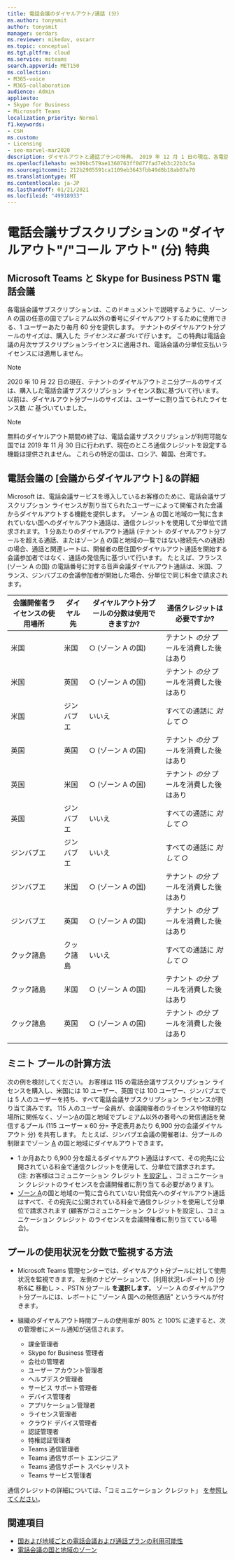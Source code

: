```yaml
---
title: 電話会議のダイヤルアウト/通話 (分)
ms.author: tonysmit
author: tonysmit
manager: serdars
ms.reviewer: mikedav, oscarr
ms.topic: conceptual
ms.tgt.pltfrm: cloud
ms.service: msteams
search.appverid: MET150
ms.collection:
- M365-voice
- M365-collaboration
audience: Admin
appliesto:
- Skype for Business
- Microsoft Teams
localization_priority: Normal
f1.keywords:
- CSH
ms.custom:
- Licensing
- seo-marvel-mar2020
description: ダイヤルアウトと通話プランの特典。 2019 年 12 月 1 日の現在、各電話会議サブスクリプションは、ゾーン A の国に対して月 60 分のユーザーごとに提供されます。
ms.openlocfilehash: ee309bc579ae1360763ff0d77fad7eb3c22b3c5a
ms.sourcegitcommit: 212b2985591ca1109eb3643fbb49d8b18ab07a70
ms.translationtype: MT
ms.contentlocale: ja-JP
ms.lasthandoff: 01/21/2021
ms.locfileid: "49918933"
---
```

# <a name="audio-conferencing-subscription-dial-outcall-me-at-minutes-benefit"></a>電話会議サブスクリプションの "ダイヤルアウト"/"コール アウト" (分) 特典

## <a name="microsoft-teams-and-skype-for-business-pstn-audio-conferencing"></a>Microsoft Teams と Skype for Business PSTN 電話会議

各電話会議サブスクリプションは、このドキュメントで説明するように、ゾーン A の国の任意の国でプレミアム以外の番号にダイヤルアウトするために使用できる、1 ユーザーあたり毎月 60 分を提供します。 テナントのダイヤルアウト分プールのサイズは、購入した *ライセンスに基づいて行* います。 この特典は電話会議の月次サブスクリプションライセンスに適用され、電話会議の分単位支払いライセンスには適用しません。 

> [!NOTE]
> 2020 年 10 月 22 日の現在、テナントのダイヤルアウトミニ分プールのサイズは、購入した電話会議サブスクリプション ライセンス数に基づいて行います。 以前は、ダイヤルアウト分プールのサイズは、ユーザーに割り当てられたライセンス数 *に* 基づいていました。


> [!NOTE]
> 無料のダイヤルアウト[](complimentary-dial-out-period.md)期間の終了は、電話会議サブスクリプションが利用可能な国では 2019 年 11 月 30 日に行われず、現在のところ通信クレジットを設定する機能は提供されません。 これらの特定の国は、ロシア、韓国、台湾です。

## <a name="audio-conferencing-dial-out-from-a-meeting--call-me-at-details"></a>電話会議の [会議からダイヤルアウト] &の詳細

Microsoft は、電話会議サービスを導入しているお客様のために、電話会議サブスクリプション ライセンスが割り当てられたユーザーによって開催された会議からダイヤルアウトする機能を提供します。 ゾーン [A](audio-conferencing-zones.md) の国と地域の一覧に含まれていない国へのダイヤルアウト通話は、通信クレジットを使用して分単位で請求されます。 1 分あたりのダイヤルアウト通話 (テナント のダイヤルアウト分プールを超える通話、またはゾーン [A](audio-conferencing-zones.md) の国と地域の一覧ではない接続先への通話) の場合、通話と関連レートは、開催者の居住国やダイヤルアウト通話を開始する会議参加者ではなく、通話の発信先に基づいて行います。 たとえば、フランス (ゾーン A の国) の電話番号に対する音声会議ダイヤルアウト通話は、米国、フランス、ジンバブエの会議参加者が開始した場合、分単位で同じ料金で請求されます。 


|会議開催者ライセンスの使用場所 |ダイヤル先 |ダイヤルアウト分プールの分数は使用できますか?|通信クレジットは必要ですか?|
|---------|---------|---------|---------|
|米国 |米国 |○ (ゾーン A の国) |テナント *の分* プールを消費した後はあり         |
|米国 |英国|○ (ゾーン A の国) |  テナント *の分* プールを消費した後はあり       |
|米国     |ジンバブエ|    いいえ     |     すべての通話に *対して ○*    |
|英国     |英国|○ (ゾーン A の国) |  テナント *の分* プールを消費した後はあり       |
|英国     |米国 |○ (ゾーン A の国) |  テナント *の分* プールを消費した後はあり       |
|英国     |ジンバブエ|    いいえ     |   すべての通話に *対して ○*      |
|ジンバブエ     |ジンバブエ|    いいえ     |    すべての通話に *対して ○*     |
|ジンバブエ     |米国 | ○ (ゾーン A の国) | テナント *の分* プールを消費した後はあり        |
|ジンバブエ     |英国 | ○ (ゾーン A の国) | テナント *の分* プールを消費した後はあり        |
|クック諸島     |クック諸島 |   いいえ      |    すべての通話に *対して ○*     |
|クック諸島     |米国  | ○ (ゾーン A の国) |  テナント *の分* プールを消費した後はあり       |
|クック諸島     |英国 | ○ (ゾーン A の国) | テナント *の分* プールを消費した後はあり        |
|    |         |         |         |

## <a name="how-are-minute-pools-calculated"></a>ミニト プールの計算方法

次の例を検討してください。 お客様は 115 の電話会議サブスクリプション ライセンスを購入し、米国には 10 ユーザー、英国では 100 ユーザー、ジンバブエでは 5 人のユーザーを持ち、すべて電話会議サブスクリプション ライセンスが割り当て済みです。 115 人のユーザー全員が、会議開催者のライセンスや物理的な場所に関係なく、ゾーン[A](audio-conferencing-zones.md)の国と地域でプレミアム以外の番号への発信通話を発信するプール (115 ユーザー x 60 分= 予定表月あたり 6,900 分の会議ダイヤルアウト 分) を共有します。 たとえば、ジンバブエ会議の開催者は、分プールの制限までゾーン [A](audio-conferencing-zones.md) の国と地域にダイヤルアウトできます。

- 1 か月あたり 6,900 分を超えるダイヤルアウト通話はすべて、その宛先に公開されている料金で通信クレジットを使用して、分単位で請求されます。 (注: お客様はコミュニケーション クレジット [を設定し](what-are-communications-credits.md) 、コミュニケーション クレジットのライセンスを会議開催者に割り当てる必要があります)。
- [ゾーン A](audio-conferencing-zones.md)の国と地域の一覧に含られていない発信先へのダイヤルアウト通話はすべて、その宛先に公開されている料金で通信クレジットを使用して分単位で請求されます (顧客がコミュニケーション クレジットを設定し、コミュニケーション クレジット のライセンスを会議開催者に割り当てている場合)。

## <a name="how-can-i-monitor-minute-my-pool-usage"></a>プールの使用状況を分数で監視する方法

- Microsoft Teams 管理センターでは、ダイヤルアウト分プールに対して使用状況を監視できます。 左側のナビゲーションで、[利用状況レポート] の [分析&**に** 移動し  >  、PSTN 分プール **を選択します**。 ゾーン A のダイヤルアウト分プールには、レポートに "ゾーン A 国への発信通話" というラベルが付きます。
- 組織のダイヤルアウト時間プールの使用率が 80% と 100% に達すると、次の管理者にメール通知が送信されます。

  - 課金管理者
  - Skype for Business 管理者
  - 会社の管理者
  - ユーザー アカウント管理者
  - ヘルプデスク管理者
  - サービス サポート管理者
  - デバイス管理者
  - アプリケーション管理者
  - ライセンス管理者
  - クラウド デバイス管理者
  - 認証管理者
  - 特権認証管理者
  - Teams 通信管理者
  - Teams 通信サポート エンジニア
  - Teams 通信サポート スペシャリスト
  - Teams サービス管理者

通信クレジットの詳細については、「コミュニケーション クレジット」 [を参照してください](what-are-communications-credits.md)。

## <a name="related-topics"></a>関連項目

- [国および地域ごとの電話会議および通話プランの利用可能性](country-and-region-availability-for-audio-conferencing-and-calling-plans/country-and-region-availability-for-audio-conferencing-and-calling-plans.md)
- [電話会議の国と地域のゾーン](audio-conferencing-zones.md)
